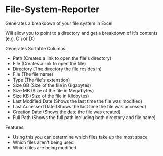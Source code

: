 # File-System-Reporter
Generates a breakdown of your file system in Excel

Will allow you to point to a directory and get a breakdown of it's contents (e.g. C:\ or D:\)

Generates Sortable Columns:
- Path (Creates a link to open the file's directory)
- File (Creates a link to open the file)
- Directory (The directory the file resides in)
- File (The file name)
- Type (The file's extenstion)
- Size GB (Size of the file in Gigabytes)
- Size MB (Size of the file in Megabytes)
- Size KB (Size of the file in Kilobytes)
- Last Modified Date (Shows the last time the file was modified)
- Last Accessed Date (Shows the last time the file was accessed)
- Creation Date (Shows the date the file was created)
- Full Path (Shows the full path including both directory and file name)

Features:
- Using this you can determine which files take up the most space
- Which files aren't being used
- Which files are being modified 
